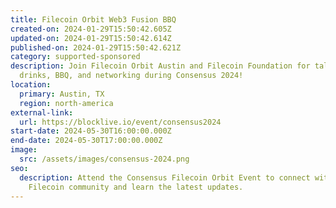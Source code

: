 ```yaml
---
title: Filecoin Orbit Web3 Fusion BBQ
created-on: 2024-01-29T15:50:42.605Z
updated-on: 2024-01-29T15:50:42.614Z
published-on: 2024-01-29T15:50:42.621Z
category: supported-sponsored
description: Join Filecoin Orbit Austin and Filecoin Foundation for talks,
  drinks, BBQ, and networking during Consensus 2024!
location:
  primary: Austin, TX
  region: north-america
external-link:
  url: https://blocklive.io/event/consensus2024
start-date: 2024-05-30T16:00:00.000Z
end-date: 2024-05-30T17:00:00.000Z
image:
  src: /assets/images/consensus-2024.png
seo:
  description: Attend the Consensus Filecoin Orbit Event to connect with the
    Filecoin community and learn the latest updates.
---
```

